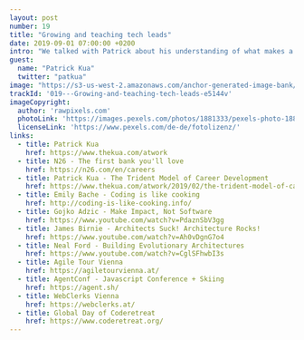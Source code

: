 ```yaml
---
layout: post
number: 19
title: "Growing and teaching tech leads"
date: 2019-09-01 07:00:00 +0200
intro: "We talked with Patrick about his understanding of what makes a good lead. He gave us a deep inside into the skills you probably need to learn, to bring yourself into this position and a hand of very useful tips to start this journey. All this, mixed with couple of very interesting insights about the inner-workings of N26."
guest:
  name: "Patrick Kua"
  twitter: "patkua"
image: "https://s3-us-west-2.amazonaws.com/anchor-generated-image-bank/production/podcast_uploaded_episode400/1439931/1439931-1566237577975-ed0481be1141d.jpg"
trackId: '019---Growing-and-teaching-tech-leads-e5144v'
imageCopyright:
  author: 'rawpixels.com'
  photoLink: 'https://images.pexels.com/photos/1881333/pexels-photo-1881333.jpeg?auto=compress&cs=tinysrgb&dpr=2&h=750&w=1260'
  licenseLink: 'https://www.pexels.com/de-de/fotolizenz/'
links:
  - title: Patrick Kua
    href: https://www.thekua.com/atwork
  - title: N26 - The first bank you'll love
    href: https://n26.com/en/careers
  - title: Patrick Kua - The Trident Model of Career Development
    href: https://www.thekua.com/atwork/2019/02/the-trident-model-of-career-development/
  - title: Emily Bache - Coding is like cooking
    href: http://coding-is-like-cooking.info/
  - title: Gojko Adzic - Make Impact, Not Software
    href: https://www.youtube.com/watch?v=PdaznSbV3gg
  - title: James Birnie - Architects Suck! Architecture Rocks!
    href: https://www.youtube.com/watch?v=Ah0vDgnG7o4
  - title: Neal Ford - Building Evolutionary Architectures
    href: https://www.youtube.com/watch?v=CglSFhwbI3s
  - title: Agile Tour Vienna
    href: https://agiletourvienna.at/
  - title: AgentConf - Javascript Conference + Skiing
    href: https://agent.sh/
  - title: WebClerks Vienna
    href: https://webclerks.at/
  - title: Global Day of Coderetreat
    href: https://www.coderetreat.org/
---
```

